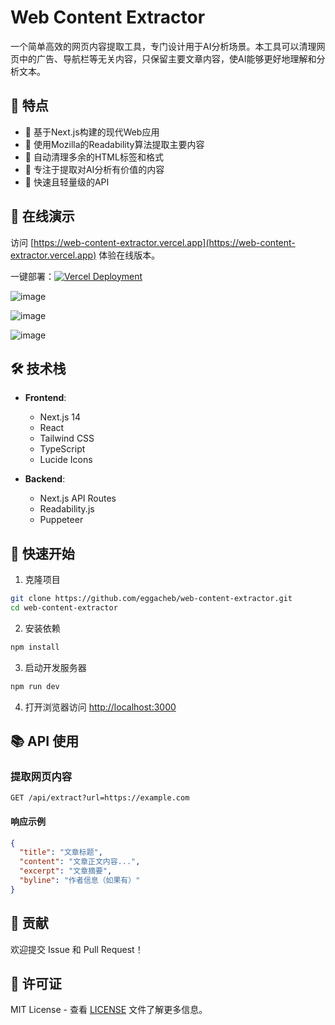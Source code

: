# Web Content Extractor

一个简单高效的网页内容提取工具，专门设计用于AI分析场景。本工具可以清理网页中的广告、导航栏等无关内容，只保留主要文章内容，使AI能够更好地理解和分析文本。

## 🌟 特点

- 🚀 基于Next.js构建的现代Web应用
- 📝 使用Mozilla的Readability算法提取主要内容
- 🧹 自动清理多余的HTML标签和格式
- 🎯 专注于提取对AI分析有价值的内容
- 💨 快速且轻量级的API

## 🔗 在线演示

访问 [https://web-content-extractor.vercel.app](https://web-content-extractor.vercel.app) 体验在线版本。

一键部署：[![Vercel Deployment](https://vercel.com/button)](https://vercel.com/new/clone?repository-url=https://github.com/eggacheb/web-content-extractor)


![image](https://github.com/user-attachments/assets/a9f717bb-bef6-4b15-b4cd-7d8099b5520c)

![image](https://github.com/user-attachments/assets/ef8f97fc-4a12-4c8d-bc51-85fb5874912b)

![image](https://github.com/user-attachments/assets/1a2d1870-9487-4f07-9383-56fed542481b)



## 🛠️ 技术栈

- **Frontend**:
  - Next.js 14
  - React
  - Tailwind CSS
  - TypeScript
  - Lucide Icons

- **Backend**:
  - Next.js API Routes
  - Readability.js
  - Puppeteer

## 🚀 快速开始

1. 克隆项目
```bash
git clone https://github.com/eggacheb/web-content-extractor.git
cd web-content-extractor
```

2. 安装依赖
```bash
npm install
```

3. 启动开发服务器
```bash
npm run dev
```

4. 打开浏览器访问 [http://localhost:3000](http://localhost:3000)

## 📚 API 使用

### 提取网页内容

```http
GET /api/extract?url=https://example.com
```

#### 响应示例

```json
{
  "title": "文章标题",
  "content": "文章正文内容...",
  "excerpt": "文章摘要",
  "byline": "作者信息（如果有）"
}
```

## 🤝 贡献

欢迎提交 Issue 和 Pull Request！

## 📄 许可证

MIT License - 查看 [LICENSE](LICENSE) 文件了解更多信息。
